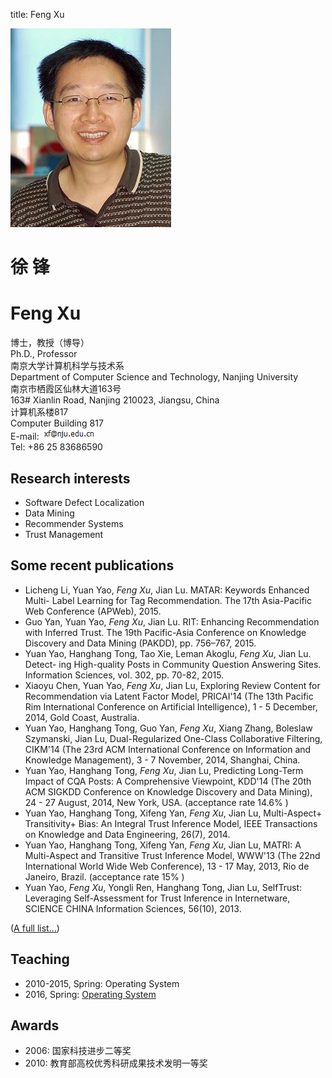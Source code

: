 title: Feng Xu

<div class="news-body">
    <div class="row gutter k-equal-height"><!-- row -->
        <div class="col-lg-3 col-md-3 col-sm-12">
            <img src="static/img/me-new.JPG" alt="Feng Xu" class="aligncenter" />
        </div>
        <div class="col-lg-9 col-md-9 col-sm-12">
            <div class="row gutter k-equal-height"><!-- nesting row -->
                <div class="col-lg-4 col-md-4 col-sm-12">
                    <h1>徐 锋</h1>
                </div>
                <div class="col-lg-8 col-md-8 col-sm-12">
                    <h1>Feng Xu</h1>
                </div>
            </div><!-- nesting row end -->
            <div class="row gutter k-equal-height"><!-- nesting row -->
                <div class="col-lg-4 col-md-4 col-sm-12">
                    博士，教授（博导）
                </div>
                <div class="col-lg-8 col-md-8 col-sm-12">
                    Ph.D., Professor
                </div>
            </div><!-- nesting row end -->
            <div class="row gutter k-equal-height"><!-- nesting row -->
                <div class="col-lg-4 col-md-4 col-sm-12">
                    南京大学计算机科学与技术系
                </div>
                <div class="col-lg-8 col-md-8 col-sm-12">
                    Department of Computer Science and Technology, Nanjing University
                </div>
            </div><!-- nesting row end -->
            <div class="row gutter k-equal-height"><!-- nesting row -->
                <div class="col-lg-4 col-md-4 col-sm-12">
                    南京市栖霞区仙林大道163号
                </div>
                <div class="col-lg-8 col-md-8 col-sm-12">
                    163# Xianlin Road, Nanjing 210023, Jiangsu, China
                </div>
            </div><!-- nesting row end -->
            <div class="row gutter k-equal-height"><!-- nesting row -->
                <div class="col-lg-4 col-md-4 col-sm-12">
                计算机系楼817
                </div>
                <div class="col-lg-8 col-md-8 col-sm-12">
                Computer Building 817
                </div>
            </div><!-- nesting row end -->
            <div class="row gutter k-equal-height"><!-- nesting row -->
                <div class="col-lg-12 col-md-12 col-sm-12">
                    E-mail: <img src="static/img/email.PNG"></img>
                </div>
            </div><!-- nesting row end -->
            <div class="row gutter k-equal-height"><!-- nesting row -->
                <div class="col-lg-12 col-md-12 col-sm-12">
                    Tel: +86 25 83686590
                </div>
            </div><!-- nesting row end -->
        </div>
    </div><!-- row end -->
</div>

## Research interests

* Software Defect Localization
* Data Mining
* Recommender Systems
* Trust Management

## Some recent publications

   * Licheng Li, Yuan Yao, *Feng Xu*, Jian Lu. MATAR: Keywords Enhanced Multi- Label Learning for Tag Recommendation. The 17th Asia-Pacific Web Conference (APWeb), 2015.
   * Guo Yan, Yuan Yao, *Feng Xu*, Jian Lu. RIT: Enhancing Recommendation with Inferred Trust. The 19th Pacific-Asia Conference on Knowledge Discovery and Data Mining (PAKDD), pp. 756–767, 2015.
   * Yuan Yao, Hanghang Tong, Tao Xie, Leman Akoglu, *Feng Xu*, Jian Lu. Detect- ing High-quality Posts in Community Question Answering Sites. Information Sciences, vol. 302, pp. 70-82, 2015. 
   * Xiaoyu Chen, Yuan Yao, *Feng Xu*, Jian Lu, Exploring Review Content for Recommendation via Latent Factor Model, PRICAI'14 (The 13th Pacific Rim International Conference on Artificial Intelligence), 1 - 5 December, 2014, Gold Coast, Australia.
   * Yuan Yao, Hanghang Tong, Guo Yan, *Feng Xu*, Xiang Zhang, Boleslaw Szymanski, Jian Lu, Dual-Regularized One-Class Collaborative Filtering, CIKM'14 (The 23rd ACM International Conference on Information and Knowledge Management), 3 - 7 November, 2014, Shanghai, China.
   * Yuan Yao, Hanghang Tong, *Feng Xu*, Jian Lu, Predicting Long-Term Impact of CQA Posts: A Comprehensive Viewpoint, KDD'14 (The 20th ACM SIGKDD Conference on Knowledge Discovery and Data Mining), 24 - 27 August, 2014, New York, USA. (acceptance rate 14.6% )
   * Yuan Yao, Hanghang Tong, Xifeng Yan, *Feng Xu*, Jian Lu, Multi-Aspect+ Transitivity+ Bias: An Integral Trust Inference Model, IEEE Transactions on Knowledge and Data Engineering, 26(7), 2014.
   * Yuan Yao, Hanghang Tong, Xifeng Yan, *Feng Xu*, Jian Lu, MATRI: A Multi-Aspect and Transitive Trust Inference Model, WWW'13 (The 22nd International World Wide Web Conference), 13 - 17 May, 2013, Rio de Janeiro, Brazil. (acceptance rate 15% )
   * Yuan Yao, *Feng Xu*, Yongli Ren, Hanghang Tong, Jian Lu, SelfTrust: Leveraging Self-Assessment for Trust Inference in Internetware, SCIENCE CHINA Information Sciences, 56(10), 2013.

(<a href="publications">A full list...</a>)

## Teaching

* 2010-2015, Spring: Operating System
* 2016, Spring: <a href="OS2016">Operating System</a>

## Awards

* 2006: 国家科技进步二等奖
* 2010: 教育部高校优秀科研成果技术发明一等奖